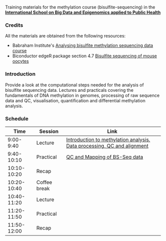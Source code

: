 
Training materials for the methylation course (bisulfite-sequencing) in the **[International School on Big Data and Epigenomics applied to Public Health](https://campusvirtual.fiocruz.br/gestordecursos/hotsite/BigDataEpigenomics)**


### Credits

All the materials are obtained from the following resources:

- Babraham Institute's [Analysing bisulfite methylation sequencing data course](https://www.bioinformatics.babraham.ac.uk/training.html#bsseq)
- Biconductor edgeR package section 4.7 [Bisulfite sequencing of mouse oocytes](http://bioconductor.org/packages/release/bioc/vignettes/edgeR/inst/doc/edgeRUsersGuide.pdf)


### Introduction

Provide a look at the computational steps needed for the analysis of bisulfite sequencing data.
Lectures and practicals covering the fundamentals of DNA methylation in genomes, processing of raw sequence data and  QC, visualisation, quantification and differential methylation analysis.


### Schedule

Time | Session | Link
-----|---------|------
9:00-9:40 | Lecture | [Introduction to methylation analysis. Data processing, QC and alignment](lectures/Introduction.pdf)
9:40-10:10 | Practical | [QC and Mapping of BS-Seq data](practicals/QC_mapping.pdf)
10:10-10:20 | Recap | 
10:20-10:40 | Coffee break |
10:40-11:20 | Lecture |
11:20-11:50 | Practical |
11:50-12:00 | Recap |

